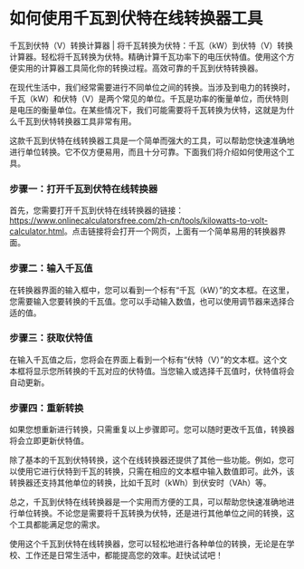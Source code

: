 如何使用千瓦到伏特在线转换器工具
================

千瓦到伏特（V）转换计算器 | 将千瓦转换为伏特：千瓦（kW）到伏特（V）转换计算器。轻松将千瓦转换为伏特。精确计算千瓦功率下的电压伏特值。使用这个方便实用的计算器工具简化你的转换过程。高效可靠的千瓦到伏特转换器。

在现代生活中，我们经常需要进行不同单位之间的转换。当涉及到电力的转换时，千瓦（kW）和伏特（V）是两个常见的单位。千瓦是功率的衡量单位，而伏特则是电压的衡量单位。在某些情况下，我们可能需要将千瓦转换为伏特，这就是为什么千瓦到伏特转换器工具非常有用。

这款千瓦到伏特在线转换器工具是一个简单而强大的工具，可以帮助您快速准确地进行单位转换。它不仅方便易用，而且十分可靠。下面我们将介绍如何使用这个工具。

### 步骤一：打开千瓦到伏特在线转换器

首先，您需要打开千瓦到伏特在线转换器的链接：<https://www.onlinecalculatorsfree.com/zh-cn/tools/kilowatts-to-volt-calculator.html>。点击链接将会打开一个网页，上面有一个简单易用的转换器界面。

### 步骤二：输入千瓦值

在转换器界面的输入框中，您可以看到一个标有“千瓦（kW）”的文本框。在这里，您需要输入您要转换的千瓦值。您可以手动输入数值，也可以使用调节器来选择合适的值。

### 步骤三：获取伏特值

在输入千瓦值之后，您将会在界面上看到一个标有“伏特（V）”的文本框。这个文本框将显示您所转换的千瓦对应的伏特值。当您输入或选择千瓦值时，伏特值将会自动更新。

### 步骤四：重新转换

如果您想重新进行转换，只需重复以上步骤即可。您可以随时更改千瓦值，转换器将会立即更新伏特值。

除了基本的千瓦到伏特转换，这个在线转换器还提供了其他一些功能。例如，您可以使用它进行伏特到千瓦的转换，只需在相应的文本框中输入数值即可。此外，该转换器还支持其他单位的转换，比如千瓦时（kWh）到伏安时（VAh）等。

总之，千瓦到伏特在线转换器是一个实用而方便的工具，可以帮助您快速准确地进行单位转换。不论您是需要将千瓦转换为伏特，还是进行其他单位之间的转换，这个工具都能满足您的需求。

使用这个千瓦到伏特在线转换器，您可以轻松地进行各种单位的转换，无论是在学校、工作还是日常生活中，都能提高您的效率。赶快试试吧！